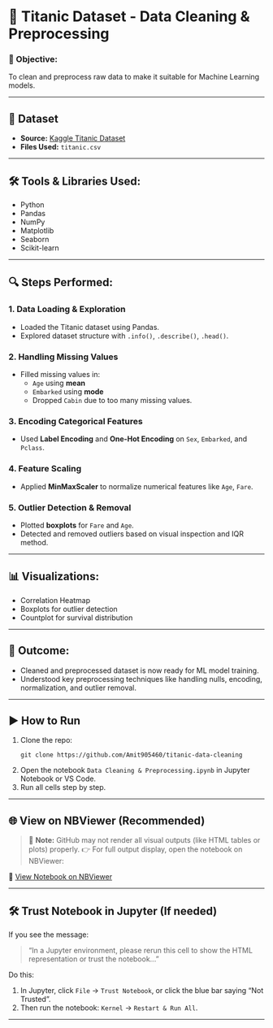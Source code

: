 # 🚢 Titanic Dataset - Data Cleaning & Preprocessing

### 📌 Objective:
To clean and preprocess raw data to make it suitable for Machine Learning models.

---

## 📁 Dataset
- **Source:** [Kaggle Titanic Dataset](https://www.kaggle.com/datasets/yasserh/titanic-dataset)
- **Files Used:** `titanic.csv`

---

## 🛠 Tools & Libraries Used:
- Python
- Pandas
- NumPy
- Matplotlib
- Seaborn
- Scikit-learn

---

## 🔍 Steps Performed:

### 1. Data Loading & Exploration
- Loaded the Titanic dataset using Pandas.
- Explored dataset structure with `.info()`, `.describe()`, `.head()`.

### 2. Handling Missing Values
- Filled missing values in:
  - `Age` using **mean**
  - `Embarked` using **mode**
  - Dropped `Cabin` due to too many missing values.

### 3. Encoding Categorical Features
- Used **Label Encoding** and **One-Hot Encoding** on `Sex`, `Embarked`, and `Pclass`.

### 4. Feature Scaling
- Applied **MinMaxScaler** to normalize numerical features like `Age`, `Fare`.

### 5. Outlier Detection & Removal
- Plotted **boxplots** for `Fare` and `Age`.
- Detected and removed outliers based on visual inspection and IQR method.

---

## 📊 Visualizations:
- Correlation Heatmap
- Boxplots for outlier detection
- Countplot for survival distribution

---

## 📌 Outcome:
- Cleaned and preprocessed dataset is now ready for ML model training.
- Understood key preprocessing techniques like handling nulls, encoding, normalization, and outlier removal.

---

## ▶️ How to Run
1. Clone the repo:
   ```
   git clone https://github.com/Amit905460/titanic-data-cleaning
   ```
2. Open the notebook `Data Cleaning & Preprocessing.ipynb` in Jupyter Notebook or VS Code.
3. Run all cells step by step.

---

## 🌐 View on NBViewer (Recommended)
> 📌 **Note:** GitHub may not render all visual outputs (like HTML tables or plots) properly.
> 👉 For full output display, open the notebook on NBViewer:

🔗 [View Notebook on NBViewer](https://nbviewer.org/github/Amit905460/titanic-data-cleaning/blob/main/Data%20Cleaning%20%26%20Preprocessing.ipynb)

---

## 🛠 Trust Notebook in Jupyter (If needed)
If you see the message:
> “In a Jupyter environment, please rerun this cell to show the HTML representation or trust the notebook...”

Do this:
1. In Jupyter, click `File` → `Trust Notebook`, or click the blue bar saying “Not Trusted”.
2. Then run the notebook: `Kernel` → `Restart & Run All`.

---

